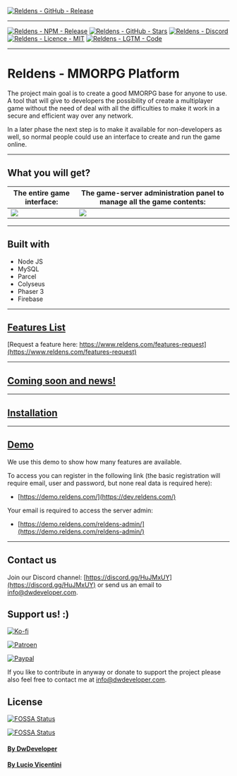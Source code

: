 [![Reldens - GitHub - Release](https://www.dwdeveloper.com/media/reldens/reldens-mmorpg-platform.png)](https://github.com/damian-pastorini/reldens)

---

[![Reldens - NPM - Release](https://img.shields.io/github/v/release/damian-pastorini/reldens?color=red&style=for-the-badge)](https://www.npmjs.com/package/reldens)
[![Reldens - GitHub - Stars](https://img.shields.io/github/stars/damian-pastorini/reldens?color=green&style=for-the-badge)](https://github.com/damian-pastorini/reldens)
[![Reldens - Discord](https://img.shields.io/discord/599108949312143370?style=for-the-badge)](https://discord.gg/HuJMxUY)
[![Reldens - Licence - MIT](https://img.shields.io/github/license/damian-pastorini/reldens?color=blue&style=for-the-badge)](https://github.com/damian-pastorini/reldens)
[![Reldens - LGTM - Code](https://img.shields.io/lgtm/grade/javascript/github/damian-pastorini/reldens?label=LGTM%20-%20Code%20Quality&style=for-the-badge)](https://lgtm.com/projects/g/damian-pastorini/reldens/)

---

# Reldens - MMORPG Platform

The project main goal is to create a good MMORPG base for anyone to use. A tool that will give to developers the 
possibility of create a multiplayer game without the need of deal with all the difficulties to make it work in a secure 
and efficient way over any network.

In a later phase the next step is to make it available for non-developers as well, so normal people could use an 
interface to create and run the game online.

---

## What you will get?

| The entire game interface:                                                                                   | The game-server administration panel to manage all the game contents:                             |
|--------------------------------------------------------------------------------------------------------------|---------------------------------------------------------------------------------------------------|
| ![](https://s3.us-east-1.amazonaws.com/dwd-files/assets/features/_650xAUTO_crop_center-center_none/chat.png) | ![](https://s3.us-east-1.amazonaws.com/dwd-files/assets/contents/reldens-admin-audio-markers.PNG) |

---

## Built with
+ Node JS
+ MySQL
+ Parcel
+ Colyseus
+ Phaser 3
+ Firebase

---

## [Features List](https://www.reldens.com/features)
[Request a feature here: https://www.reldens.com/features-request](https://www.reldens.com/features-request)

---

## [Coming soon and news!](https://www.reldens.com/news "Coming soon & News")

---

## [Installation](https://www.reldens.com/installation "Installation")

---

## [Demo](https://dev.reldens.com/)

We use this demo to show how many features are available.

To access you can register in the following link (the basic registration will require email, user and password, but
none real data is required here):

- [https://demo.reldens.com/](https://dev.reldens.com/)

Your email is required to access the server admin:

- [https://demo.reldens.com/reldens-admin/](https://demo.reldens.com/reldens-admin/)

---

## Contact us
Join our Discord channel: [https://discord.gg/HuJMxUY](https://discord.gg/HuJMxUY) or send us an email to  [info@dwdeveloper.com](mailto:info@dwdeveloper.com).


## Support us! :)

[![Ko-fi](https://img.shields.io/badge/Reldens-Support%20us%20on%20Ko--Fi-blue?style=for-the-badge)](https://ko-fi.com/I2I81VISA) 

[![Patroen](https://img.shields.io/badge/Reldens-Become%20a%20Patroen-blue?style=for-the-badge)](https://www.patreon.com/bePatron?u=18074832)

[![Paypal](https://img.shields.io/badge/Reldens-Paypal%20Donation-blue?style=for-the-badge)](https://www.paypal.com/paypalme/damianpastorini)

If you like to contribute in anyway or donate to support the project please also feel free to contact me at [info@dwdeveloper.com](mailto:info@dwdeveloper.com).


## License

[![FOSSA Status](https://app.fossa.io/api/projects/git%2Bgithub.com%2Fdamian-pastorini%2Freldens.svg?type=shield)](https://app.fossa.io/projects/git%2Bgithub.com%2Fdamian-pastorini%2Freldens?ref=badge_shield)

[![FOSSA Status](https://app.fossa.io/api/projects/git%2Bgithub.com%2Fdamian-pastorini%2Freldens.svg?type=large)](https://app.fossa.io/projects/git%2Bgithub.com%2Fdamian-pastorini%2Freldens?ref=badge_large)


#### [By DwDeveloper](https://www.dwdeveloper.com/ "DwDeveloper")
#### [By Lucio Vicentini](https://www.luciovicentini.com "LucioVicentini")
